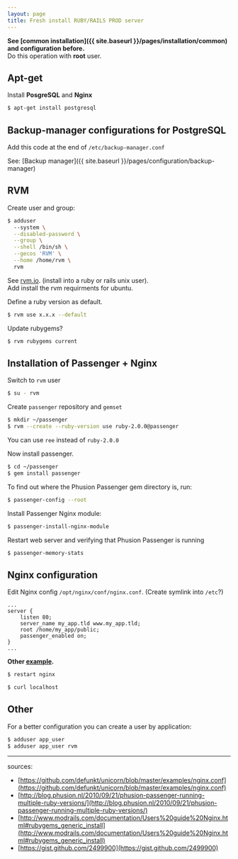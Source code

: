 ```yaml
---
layout: page
title: Fresh install RUBY/RAILS PROD server
---
```


__See [common installation]({{ site.baseurl }}/pages/installation/common) and configuration before.__  
Do this operation with **root** user.

## Apt-get

Install **PosgreSQL** and **Nginx**

```bash
$ apt-get install postgresql
```

## Backup-manager configurations for PostgreSQL

Add this code at the end of `/etc/backup-manager.conf`

See: [Backup manager]({{ site.baseurl }}/pages/configuration/backup-manager)

## RVM

Create user and group:

```bash
$ adduser
  --system \
  --disabled-password \
  --group \
  --shell /bin/sh \
  --gecos 'RVM' \
  --home /home/rvm \
  rvm
```  

See [rvm.io](http://rvm.io). (install into a ruby or rails unix user).  
Add install the rvm requirments for ubuntu.  

Define a ruby version as default.

```bash
$ rvm use x.x.x --default
```

Update rubygems?

```bash
$ rvm rubygems current
```


## Installation of Passenger + Nginx

Switch to `rvm` user

```bash
$ su - rvm
```

Create `passenger` repository and `gemset`

```bash
$ mkdir ~/passenger
$ rvm --create --ruby-version use ruby-2.0.0@passenger
```

You can use `ree` instead of `ruby-2.0.0`

Now install passenger.

```bash
$ cd ~/passenger
$ gem install passenger
```

To find out where the Phusion Passenger gem directory is, run:

```bash
$ passenger-config --root
```

Install Passenger Nginx module:

```bash
$ passenger-install-nginx-module
```

Restart web server and verifying that Phusion Passenger is running

```bash
$ passenger-memory-stats
```


## Nginx configuration

Edit Nginx config `/opt/nginx/conf/nginx.conf`. (Create symlink into `/etc`?)

```nginx
...
server {
    listen 80;
    server_name my_app.tld www.my_app.tld;
    root /home/my_app/public;
    passenger_enabled on;
}
...
```
__Other [example](https://github.com/defunkt/unicorn/blob/master/examples/nginx.conf).__

```bash
$ restart nginx

$ curl localhost
```


## Other

For a better configuration you can create a user by application:

```bash
$ adduser app_user
$ adduser app_user rvm
```

-------------------------------
sources:

- [https://github.com/defunkt/unicorn/blob/master/examples/nginx.conf](https://github.com/defunkt/unicorn/blob/master/examples/nginx.conf)
- [http://blog.phusion.nl/2010/09/21/phusion-passenger-running-multiple-ruby-versions/](http://blog.phusion.nl/2010/09/21/phusion-passenger-running-multiple-ruby-versions/)
- [http://www.modrails.com/documentation/Users%20guide%20Nginx.html#rubygems_generic_install](http://www.modrails.com/documentation/Users%20guide%20Nginx.html#rubygems_generic_install)
- [https://gist.github.com/2499900](https://gist.github.com/2499900)
